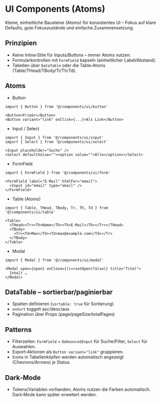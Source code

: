 # UI Components (Atoms)

Kleine, einheitliche Bausteine (Atoms) für konsistentes UI – Fokus auf klare Defaults, gute Fokuszustände und einfache Zusammensetzung.

## Prinzipien
- Keine Inline‑Stile für Inputs/Buttons – immer Atoms nutzen.
- Formularkontrollen mit `FormField` kapseln (einheitlicher Label/Abstand).
- Tabellen über `DataTable` oder die Table‑Atoms (Table/THead/TBody/Tr/Th/Td).

## Atoms
- Button
```tsx
import { Button } from '@/components/ui/button'

<Button>Primär</Button>
<Button variant="link" onClick={...}>Als Link</Button>
```

- Input / Select
```tsx
import { Input } from '@/components/ui/input'
import { Select } from '@/components/ui/select'

<Input placeholder="Suche" />
<Select defaultValue=""><option value="">Alle</option></Select>
```

- FormField
```tsx
import { FormField } from '@/components/ui/form'

<FormField label="E‑Mail" htmlFor="email">
  <Input id="email" type="email" />
</FormField>
```

- Table (Atoms)
```tsx
import { Table, THead, TBody, Tr, Th, Td } from '@/components/ui/table'

<Table>
  <THead><Tr><Th>Name</Th><Th>E‑Mail</Th></Tr></THead>
  <TBody>
    <Tr><Td>Max</Td><Td>max@example.com</Td></Tr>
  </TBody>
</Table>
```

- Modal
```tsx
import { Modal } from '@/components/ui/modal'

<Modal open={open} onClose={()=>setOpen(false)} title="Titel">
  Inhalt …
</Modal>
```

## DataTable – sortierbar/paginierbar
- Spalten definieren (`sortable: true` für Sortierung)
- `onSort` toggelt asc/desc/aus
- Pagination über Props (page/pageSize/totalPages)

## Patterns
- Filterzeilen: `FormField` + `DebouncedInput` für Suche/Filter, `Select` für Auswahlen.
- Export‑Aktionen als `Button variant="link"` gruppieren.
- Icons in Tabellenköpfen werden automatisch angezeigt (Chevrons/Arrows) je Status.

## Dark‑Mode
- Tokens/Variablen vorhanden; Atoms nutzen die Farben automatisch. Dark‑Mode kann später erweitert werden.
